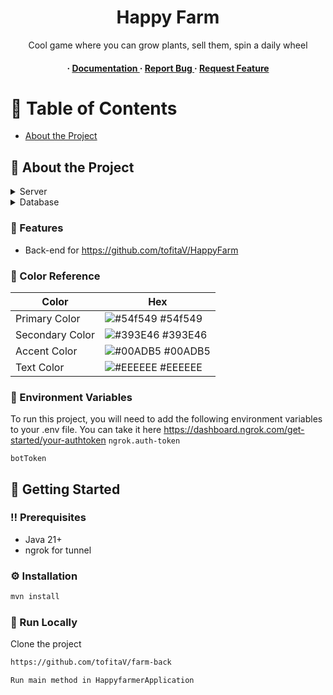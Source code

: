<div align='center'>

<h1>Happy Farm</h1>
<p>Cool game where you can grow plants, sell them, spin a daily wheel</p>

<h4> <span> · </span> <a href="https://github.com/tofitaV/Happy Farm/blob/master/README.md"> Documentation </a> <span> · </span> <a href="https://github.com/tofitaV/Happy Farm/issues"> Report Bug </a> <span> · </span> <a href="https://github.com/tofitaV/Happy Farm/issues"> Request Feature </a> </h4>


</div>

# :notebook_with_decorative_cover: Table of Contents

- [About the Project](#star2-about-the-project)


## :star2: About the Project
<details> <summary>Server</summary> <ul>
<li><a href="">Java</a></li>
<li><a href="">Spring</a></li>
<li><a href="">Lobmok</a></li>
</ul> </details>
<details> <summary>Database</summary> <ul>
<li><a href="">MySQL</a></li>
<li><a href="">Hibernate</a></li>
</ul> </details>

### :dart: Features
- Back-end for https://github.com/tofitaV/HappyFarm


### :art: Color Reference
| Color | Hex |
| --------------- | ---------------------------------------------------------------- |
| Primary Color | ![#54f549](https://via.placeholder.com/10/54f549?text=+) #54f549 |
| Secondary Color | ![#393E46](https://via.placeholder.com/10/393E46?text=+) #393E46 |
| Accent Color | ![#00ADB5](https://via.placeholder.com/10/00ADB5?text=+) #00ADB5 |
| Text Color | ![#EEEEEE](https://via.placeholder.com/10/EEEEEE?text=+) #EEEEEE |

### :key: Environment Variables
To run this project, you will need to add the following environment variables to your .env file. You can take it here https://dashboard.ngrok.com/get-started/your-authtoken
`ngrok.auth-token`

`botToken`



## :toolbox: Getting Started

### :bangbang: Prerequisites

- Java 21+
- ngrok for tunnel


### :gear: Installation


```bash
mvn install
```


### :running: Run Locally

Clone the project

```bash
https://github.com/tofitaV/farm-back
```

```bash
Run main method in HappyfarmerApplication
```
